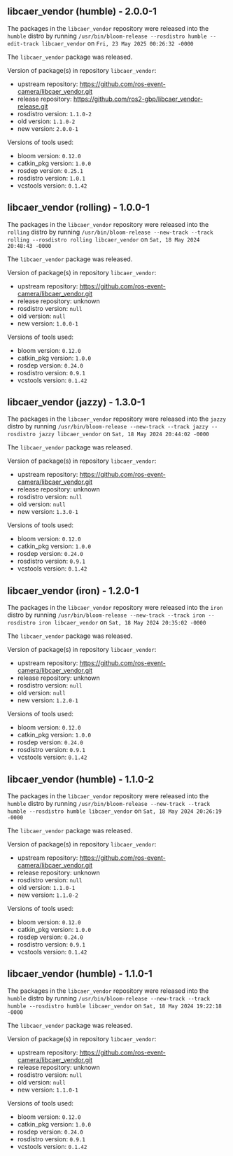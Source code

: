 ## libcaer_vendor (humble) - 2.0.0-1

The packages in the `libcaer_vendor` repository were released into the `humble` distro by running `/usr/bin/bloom-release --rosdistro humble --edit-track libcaer_vendor` on `Fri, 23 May 2025 00:26:32 -0000`

The `libcaer_vendor` package was released.

Version of package(s) in repository `libcaer_vendor`:

- upstream repository: https://github.com/ros-event-camera/libcaer_vendor.git
- release repository: https://github.com/ros2-gbp/libcaer_vendor-release.git
- rosdistro version: `1.1.0-2`
- old version: `1.1.0-2`
- new version: `2.0.0-1`

Versions of tools used:

- bloom version: `0.12.0`
- catkin_pkg version: `1.0.0`
- rosdep version: `0.25.1`
- rosdistro version: `1.0.1`
- vcstools version: `0.1.42`


## libcaer_vendor (rolling) - 1.0.0-1

The packages in the `libcaer_vendor` repository were released into the `rolling` distro by running `/usr/bin/bloom-release --new-track --track rolling --rosdistro rolling libcaer_vendor` on `Sat, 18 May 2024 20:48:43 -0000`

The `libcaer_vendor` package was released.

Version of package(s) in repository `libcaer_vendor`:

- upstream repository: https://github.com/ros-event-camera/libcaer_vendor.git
- release repository: unknown
- rosdistro version: `null`
- old version: `null`
- new version: `1.0.0-1`

Versions of tools used:

- bloom version: `0.12.0`
- catkin_pkg version: `1.0.0`
- rosdep version: `0.24.0`
- rosdistro version: `0.9.1`
- vcstools version: `0.1.42`


## libcaer_vendor (jazzy) - 1.3.0-1

The packages in the `libcaer_vendor` repository were released into the `jazzy` distro by running `/usr/bin/bloom-release --new-track --track jazzy --rosdistro jazzy libcaer_vendor` on `Sat, 18 May 2024 20:44:02 -0000`

The `libcaer_vendor` package was released.

Version of package(s) in repository `libcaer_vendor`:

- upstream repository: https://github.com/ros-event-camera/libcaer_vendor.git
- release repository: unknown
- rosdistro version: `null`
- old version: `null`
- new version: `1.3.0-1`

Versions of tools used:

- bloom version: `0.12.0`
- catkin_pkg version: `1.0.0`
- rosdep version: `0.24.0`
- rosdistro version: `0.9.1`
- vcstools version: `0.1.42`


## libcaer_vendor (iron) - 1.2.0-1

The packages in the `libcaer_vendor` repository were released into the `iron` distro by running `/usr/bin/bloom-release --new-track --track iron --rosdistro iron libcaer_vendor` on `Sat, 18 May 2024 20:35:02 -0000`

The `libcaer_vendor` package was released.

Version of package(s) in repository `libcaer_vendor`:

- upstream repository: https://github.com/ros-event-camera/libcaer_vendor.git
- release repository: unknown
- rosdistro version: `null`
- old version: `null`
- new version: `1.2.0-1`

Versions of tools used:

- bloom version: `0.12.0`
- catkin_pkg version: `1.0.0`
- rosdep version: `0.24.0`
- rosdistro version: `0.9.1`
- vcstools version: `0.1.42`


## libcaer_vendor (humble) - 1.1.0-2

The packages in the `libcaer_vendor` repository were released into the `humble` distro by running `/usr/bin/bloom-release --new-track --track humble --rosdistro humble libcaer_vendor` on `Sat, 18 May 2024 20:26:19 -0000`

The `libcaer_vendor` package was released.

Version of package(s) in repository `libcaer_vendor`:

- upstream repository: https://github.com/ros-event-camera/libcaer_vendor.git
- release repository: unknown
- rosdistro version: `null`
- old version: `1.1.0-1`
- new version: `1.1.0-2`

Versions of tools used:

- bloom version: `0.12.0`
- catkin_pkg version: `1.0.0`
- rosdep version: `0.24.0`
- rosdistro version: `0.9.1`
- vcstools version: `0.1.42`


## libcaer_vendor (humble) - 1.1.0-1

The packages in the `libcaer_vendor` repository were released into the `humble` distro by running `/usr/bin/bloom-release --new-track --track humble --rosdistro humble libcaer_vendor` on `Sat, 18 May 2024 19:22:18 -0000`

The `libcaer_vendor` package was released.

Version of package(s) in repository `libcaer_vendor`:

- upstream repository: https://github.com/ros-event-camera/libcaer_vendor.git
- release repository: unknown
- rosdistro version: `null`
- old version: `null`
- new version: `1.1.0-1`

Versions of tools used:

- bloom version: `0.12.0`
- catkin_pkg version: `1.0.0`
- rosdep version: `0.24.0`
- rosdistro version: `0.9.1`
- vcstools version: `0.1.42`



